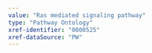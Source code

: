 ```yaml
---
value: "Ras mediated signaling pathway"
type: "Pathway Ontology"
xref-identifier: "0000525"
xref-dataSource: "PW"
---
```

